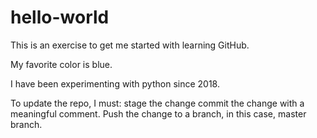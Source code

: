 hello-world
===========

This is an exercise to get me started with learning GitHub.

My favorite color is blue.

I have been experimenting with python since 2018.

To update the repo, I must:
stage the change
commit the change with a meaningful comment.
Push the change to a branch, in this case, master branch.